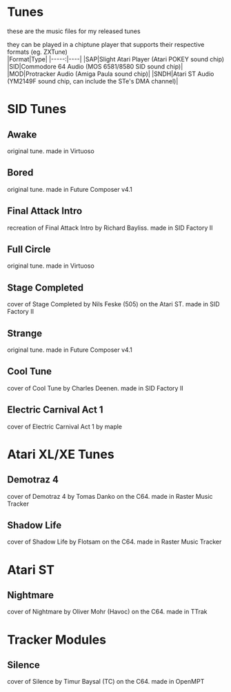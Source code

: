 # Tunes
these are the music files for my released tunes  

they can be played in a chiptune player that supports their respective formats (eg. ZXTune)  
|Format|Type|
|-----:|----|
|SAP|Slight Atari Player (Atari POKEY sound chip)
|SID|Commodore 64 Audio (MOS 6581/8580 SID sound chip)|
|MOD|Protracker Audio (Amiga Paula sound chip)|
|SNDH|Atari ST Audio (YM2149F sound chip, can include the STe's DMA channel)|
# SID Tunes
## Awake
original tune. made in Virtuoso
## Bored
original tune. made in Future Composer v4.1
## Final Attack Intro
recreation of Final Attack Intro by Richard Bayliss. made in SID Factory II
## Full Circle
original tune. made in Virtuoso
## Stage Completed
cover of Stage Completed by Nils Feske (505) on the Atari ST. made in SID Factory II
## Strange
original tune. made in Future Composer v4.1
## Cool Tune
cover of Cool Tune by Charles Deenen. made in SID Factory II
## Electric Carnival Act 1
cover of Electric Carnival Act 1 by maple
# Atari XL/XE Tunes
## Demotraz 4
cover of Demotraz 4 by Tomas Danko on the C64. made in Raster Music Tracker
## Shadow Life
cover of Shadow Life by Flotsam on the C64. made in Raster Music Tracker
# Atari ST
## Nightmare
cover of Nightmare by Oliver Mohr (Havoc) on the C64. made in TTrak
# Tracker Modules
## Silence
cover of Silence by Timur Baysal (TC) on the C64. made in OpenMPT
